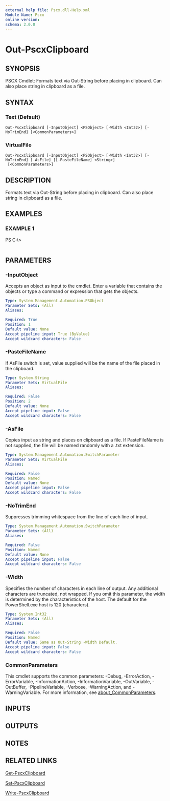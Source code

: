 ```yaml
---
external help file: Pscx.dll-Help.xml
Module Name: Pscx
online version:
schema: 2.0.0
---
```


# Out-PscxClipboard

## SYNOPSIS
PSCX Cmdlet: Formats text via Out-String before placing in clipboard.
Can also place string in clipboard as a file.

## SYNTAX

### Text (Default)
```
Out-PscxClipboard [-InputObject] <PSObject> [-Width <Int32>] [-NoTrimEnd] [<CommonParameters>]
```

### VirtualFile
```
Out-PscxClipboard [-InputObject] <PSObject> [-Width <Int32>] [-NoTrimEnd] [-AsFile] [[-PasteFileName] <String>]
 [<CommonParameters>]
```

## DESCRIPTION
Formats text via Out-String before placing in clipboard.
Can also place string in clipboard as a file.

## EXAMPLES

### EXAMPLE 1
PS C:\\\>

```

```

## PARAMETERS

### -InputObject
Accepts an object as input to the cmdlet.
Enter a variable that contains the objects or type a command or expression that gets the objects.

```yaml
Type: System.Management.Automation.PSObject
Parameter Sets: (All)
Aliases:

Required: True
Position: 1
Default value: None
Accept pipeline input: True (ByValue)
Accept wildcard characters: False
```

### -PasteFileName
If AsFile switch is set, value supplied will be the name of the file placed in the clipboard.

```yaml
Type: System.String
Parameter Sets: VirtualFile
Aliases:

Required: False
Position: 2
Default value: None
Accept pipeline input: False
Accept wildcard characters: False
```

### -AsFile
Copies input as string and places on clipboard as a file.
If PasteFileName is not supplied, the file will be named randomly with a .txt extension.

```yaml
Type: System.Management.Automation.SwitchParameter
Parameter Sets: VirtualFile
Aliases:

Required: False
Position: Named
Default value: None
Accept pipeline input: False
Accept wildcard characters: False
```

### -NoTrimEnd
Suppresses trimming whitespace from the line of each line of input.

```yaml
Type: System.Management.Automation.SwitchParameter
Parameter Sets: (All)
Aliases:

Required: False
Position: Named
Default value: None
Accept pipeline input: False
Accept wildcard characters: False
```

### -Width
Specifies the number of characters in each line of output.
Any additional characters are truncated, not wrapped.
If you omit this parameter, the width is determined by the characteristics of the host.
The default for the PowerShell.exe host is 120 (characters).

```yaml
Type: System.Int32
Parameter Sets: (All)
Aliases:

Required: False
Position: Named
Default value: Same as Out-String -Width Default.
Accept pipeline input: False
Accept wildcard characters: False
```

### CommonParameters
This cmdlet supports the common parameters: -Debug, -ErrorAction, -ErrorVariable, -InformationAction, -InformationVariable, -OutVariable, -OutBuffer, -PipelineVariable, -Verbose, -WarningAction, and -WarningVariable. For more information, see [about_CommonParameters](http://go.microsoft.com/fwlink/?LinkID=113216).

## INPUTS

## OUTPUTS

## NOTES

## RELATED LINKS

[Get-PscxClipboard]()

[Set-PscxClipboard]()

[Write-PscxClipboard]()

